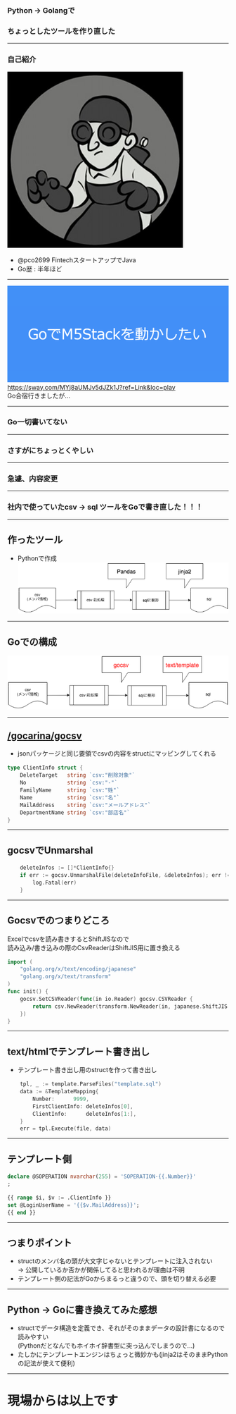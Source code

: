 ### Python -> Golangで  
### ちょっとしたツールを作り直した

---

### 自己紹介
![アイコン](assets/icon.jpg)
- @pco2699 FintechスタートアップでJava
- Go歴 : 半年ほど

---

![LTの内容](assets/lt.png)
https://sway.com/MYj8aUMJv5dJZk1J?ref=Link&loc=play  
Go合宿行きましたが...

---

### Go一切書いてない

---

### さすがにちょっとくやしい

---

### 急遽、内容変更

---

### 社内で使っていたcsv -> sql ツールをGoで書き直した！！！

---

## 作ったツール
- Pythonで作成  
![図1](assets/diagram1.png)

---

## Goでの構成
![図1](assets/diagram2.png)

---

## [/gocarina/gocsv](https://github.com/gocarina/gocsv)
- jsonパッケージと同じ要領でcsvの内容をstructにマッピングしてくれる
```go
type ClientInfo struct {
	DeleteTarget   string `csv:"削除対象"`
	No             string `csv:"-"`
	FamilyName     string `csv:"姓"`
	Name           string `csv:"名"`
	MailAddress    string `csv:"メールアドレス"`
	DepartmentName string `csv:"部店名"`
}
```

---

## gocsvでUnmarshal
```go
	deleteInfos := []*ClientInfo{}
	if err := gocsv.UnmarshalFile(deleteInfoFile, &deleteInfos); err != nil {
		log.Fatal(err)
    }
```

---

## Gocsvでのつまりどころ
Excelでcsvを読み書きするとShiftJISなので  
読み込み/書き込みの際のCsvReaderはShiftJIS用に置き換える
```go
import (
    "golang.org/x/text/encoding/japanese"
	"golang.org/x/text/transform"
)
func init() {
	gocsv.SetCSVReader(func(in io.Reader) gocsv.CSVReader {
		return csv.NewReader(transform.NewReader(in, japanese.ShiftJIS.NewDecoder()))
	})
}
```

---

## text/htmlでテンプレート書き出し
- テンプレート書き出し用のstructを作って書き出し
```go
	tpl, _ := template.ParseFiles("template.sql")
	data := &TemplateMapping{
		Number:      9999,
		FirstClientInfo: deleteInfos[0],
		ClientInfo:      deleteInfos[1:],
	}
	err = tpl.Execute(file, data)
```

---

## テンプレート側
```sql
declare @SOPERATION nvarchar(255) = 'SOPERATION-{{.Number}}'
;
```
```sql
{{ range $i, $v := .ClientInfo }}
set @LoginUserName = '{{$v.MailAddress}}';
{{ end }}
```

---

## つまりポイント
- structのメンバ名の頭が大文字じゃないとテンプレートに注入されない  
  -> 公開しているか否かが関係してると思われるが理由は不明
- テンプレート側の記法がGoからまるっと違うので、頭を切り替える必要

---

## Python -> Goに書き換えてみた感想
- structでデータ構造を定義でき、それがそのままデータの設計書になるので読みやすい  
  (Pythonだとなんでもホイホイ辞書型に突っ込んでしまうので...)
- たしかにテンプレートエンジンはちょっと微妙かも(jinja2はそのままPythonの記法が使えて便利)

---

# 現場からは以上です
